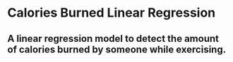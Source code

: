 # Calories Burned Linear Regression
## A linear regression model to detect the amount of calories burned by someone while exercising.
